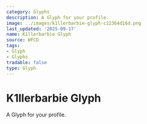```yaml
---
category: Glyphs
description: A Glyph for your profile.
image: ../images/k1llerbarbie-glyph-c22364d16d.png
last_updated: '2025-09-17'
name: K1llerbarbie Glyph
source: WFCD
tags:
- Glyph
- Glyphs
tradable: false
type: Glyph
---
```


# K1llerbarbie Glyph

A Glyph for your profile.

